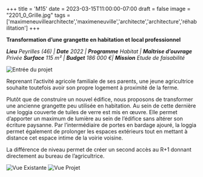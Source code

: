 +++
title = 'M15'
date = 2023-03-15T11:00:00-07:00
draft = false
image = "2201_0_Grille.jpg"
tags = ['maximeneuvillearchitecte','maximeneuville','architecte','architecture','réhabilitation']
+++

**Transformation d’une grangette en habitation et local professionnel**

**_Lieu_** _Peyrilles (46) |_ **_Date_** _2022 |_ **_Programme_** _Habitat |_ **_Maîtrise d’ouvrage_** _Privée_
**_Surface_** _115 m² |_ **_Budget_** _186 000 €|_ **_Mission_** _Etude de faisabilité_

![Entrée du projet](2201_3_Pers.jpg)

Reprenant l’activité agricole familiale de ses parents, une jeune agricultrice souhaite toutefois avoir son propre logement à proximité de la ferme.

Plutôt que de construire un nouvel édifice, nous proposons de transformer une ancienne grangette peu utilisée en habitation. Au sein de cette dernière une loggia couverte de tuiles de verre est mis en œuvre. Elle permet d’apporter un maximum de lumière au sein de l’édifice sans altérer son écriture paysanne. Par l’intermédiaire de portes en bardage ajouré, la loggia permet également de prolonger les espaces extérieurs tout en mettant à distance cet espace intime de la voirie voisine.

La différence de niveau permet de créer un second accès au R+1 donnant directement au bureau de l’agricultrice.

![Vue Existante](2201_1_Pers.jpg "Vue Existante")
![Vue Projet](2201_2_Pers.jpg "Vue Projet")


